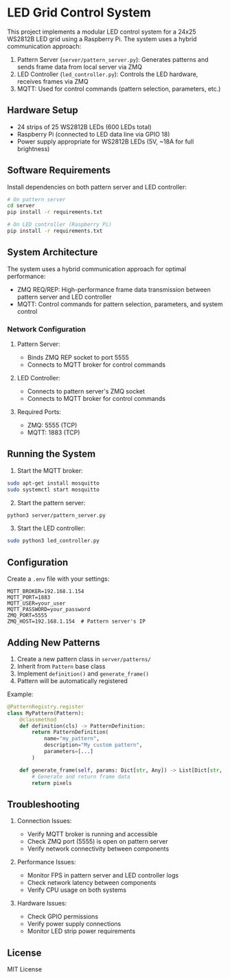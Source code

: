 # LED Grid Control System

This project implements a modular LED control system for a 24x25 WS2812B LED grid using a Raspberry Pi. The system uses a hybrid communication approach:

1. Pattern Server (`server/pattern_server.py`): Generates patterns and sends frame data from local server via ZMQ
2. LED Controller (`led_controller.py`): Controls the LED hardware, receives frames via ZMQ
3. MQTT: Used for control commands (pattern selection, parameters, etc.)

## Hardware Setup

- 24 strips of 25 WS2812B LEDs (600 LEDs total)
- Raspberry Pi (connected to LED data line via GPIO 18)
- Power supply appropriate for WS2812B LEDs (5V, ~18A for full brightness)

## Software Requirements

Install dependencies on both pattern server and LED controller:

```bash
# On pattern server
cd server
pip install -r requirements.txt

# On LED controller (Raspberry Pi)
pip install -r requirements.txt
```

## System Architecture

The system uses a hybrid communication approach for optimal performance:

- ZMQ REQ/REP: High-performance frame data transmission between pattern server and LED controller
- MQTT: Control commands for pattern selection, parameters, and system control

### Network Configuration

1. Pattern Server:

   - Binds ZMQ REP socket to port 5555
   - Connects to MQTT broker for control commands

2. LED Controller:

   - Connects to pattern server's ZMQ socket
   - Connects to MQTT broker for control commands

3. Required Ports:
   - ZMQ: 5555 (TCP)
   - MQTT: 1883 (TCP)

## Running the System

1. Start the MQTT broker:

```bash
sudo apt-get install mosquitto
sudo systemctl start mosquitto
```

2. Start the pattern server:

```bash
python3 server/pattern_server.py
```

3. Start the LED controller:

```bash
sudo python3 led_controller.py
```

## Configuration

Create a `.env` file with your settings:

```env
MQTT_BROKER=192.168.1.154
MQTT_PORT=1883
MQTT_USER=your_user
MQTT_PASSWORD=your_password
ZMQ_PORT=5555
ZMQ_HOST=192.168.1.154  # Pattern server's IP
```

## Adding New Patterns

1. Create a new pattern class in `server/patterns/`
2. Inherit from `Pattern` base class
3. Implement `definition()` and `generate_frame()`
4. Pattern will be automatically registered

Example:

```python
@PatternRegistry.register
class MyPattern(Pattern):
    @classmethod
    def definition(cls) -> PatternDefinition:
        return PatternDefinition(
            name="my_pattern",
            description="My custom pattern",
            parameters=[...]
        )

    def generate_frame(self, params: Dict[str, Any]) -> List[Dict[str, int]]:
        # Generate and return frame data
        return pixels
```

## Troubleshooting

1. Connection Issues:

   - Verify MQTT broker is running and accessible
   - Check ZMQ port (5555) is open on pattern server
   - Verify network connectivity between components

2. Performance Issues:

   - Monitor FPS in pattern server and LED controller logs
   - Check network latency between components
   - Verify CPU usage on both systems

3. Hardware Issues:
   - Check GPIO permissions
   - Verify power supply connections
   - Monitor LED strip power requirements

## License

MIT License
